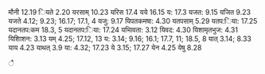 मौनी 12.19 ियते 2.20 यरसाम् 10.23 यरिस 17.4 यये 16.15 य: 17.3 यजत: 9.15 यजित 9.23 यजते 4.12; 9.23; 16.17; 17.1, 4 यजु: 9.17 यिपतकमषा: 4.30 यतपसाम् 5.29 यतप:िया: 17.25 यदानतप:कम 18.3, 5 यदानतप:िया: 17.24 यभािवता: 3.12 यिवद: 4.30 यिशामृतभुज: 4.31 यिशािशन: 3.13 यम् 4.25; 17.12, 13 य: 3.14; 9.16; 16.1; 17.7, 11; 18.5, 8 यात् 3.14; 8.33 याय 4.23 याथत् 3.9 या: 4.32; 17.23 ये 3.15; 17.27 येन 4.25 येषु 8.28

ै